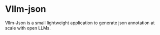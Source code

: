 # Vllm-json

Vllm-Json is a small lightweight application to generate json annotation at scale with open LLMs.
